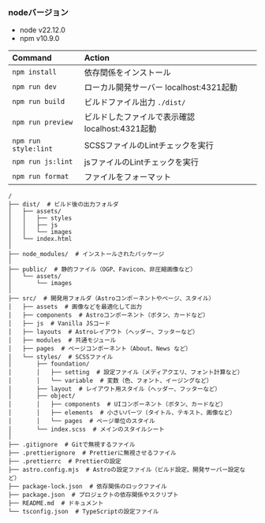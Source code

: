 ### nodeバージョン
- node v22.12.0
- npm v10.9.0


| Command                 | Action                                           |
| :---------------------- | :----------------------------------------------- |
| `npm install`           | 依存関係をインストール                             　|
| `npm run dev`           | ローカル開発サーバー localhost:4321起動              |
| `npm run build`         | ビルドファイル出力 `./dist/`                        |
| `npm run preview`       | ビルドしたファイルで表示確認 localhost:4321起動　　　  |
| `npm run style:lint`    | SCSSファイルのLintチェックを実行                     |
| `npm run js:lint`       | jsファイルのLintチェックを実行                       |
| `npm run format`        | ファイルをフォーマット                             　|


```text
/
├── dist/  # ビルド後の出力フォルダ
│   ├── assets/
│   │   ├── styles
│   │   ├── js
│   │   └── images
│   └── index.html
│ 
├── node_modules/  # インストールされたパッケージ
│ 
├── public/  # 静的ファイル（OGP、Favicon、非圧縮画像など）
│   └── assets/
│       └── images
│ 
├── src/  # 開発用フォルダ（Astroコンポーネントやページ、スタイル）
│   ├── assets  # 画像などを最適化して出力
│   ├── components  # Astroコンポーネント（ボタン、カードなど）
│   ├── js  # Vanilla JSコード
│   ├── layouts  # Astroレイアウト（ヘッダー、フッターなど）
│   ├── modules  # 共通モジュール
│   ├── pages  # ページコンポーネント（About、News など）
│   └── styles/  # SCSSファイル
│       ├── foundation/
│       │   ├── setting  # 設定ファイル（メディアクエリ、フォント計算など）
│       │   └── variable  # 変数（色、フォント、イージングなど）
│       ├── layout  # レイアウト用スタイル（ヘッダー、フッターなど）
│       ├── object/
│       │   ├── components  # UIコンポーネント（ボタン、カードなど）
│       │   ├── elements  # 小さいパーツ（タイトル、テキスト、画像など）
│       │   └── pages  # ページ単位のスタイル
│       └── index.scss  # メインのスタイルシート
│ 
├── .gitignore  # Gitで無視するファイル
├── .prettierignore  # Prettierに無視させるファイル
├── .prettierrc  # Prettierの設定
├── astro.config.mjs  # Astroの設定ファイル（ビルド設定、開発サーバー設定など）
├── package-lock.json  # 依存関係のロックファイル
├── package.json  # プロジェクトの依存関係やスクリプト
├── README.md  # ドキュメント
└── tsconfig.json  # TypeScriptの設定ファイル
```